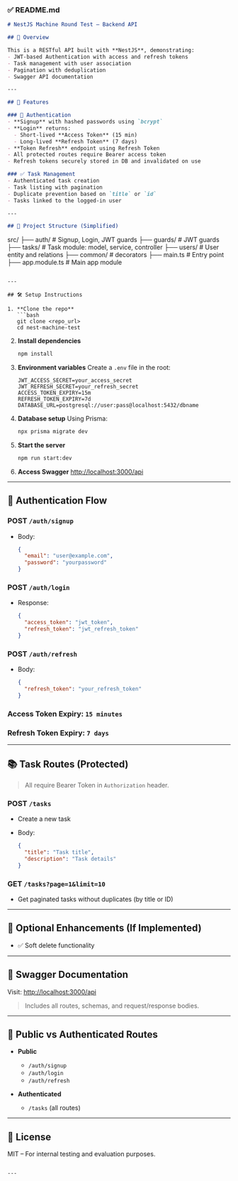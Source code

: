 ### ✅ README.md

```markdown
# NestJS Machine Round Test – Backend API

## 📌 Overview

This is a RESTful API built with **NestJS**, demonstrating:
- JWT-based Authentication with access and refresh tokens
- Task management with user association
- Pagination with deduplication
- Swagger API documentation

---

## 🚀 Features

### 🔐 Authentication
- **Signup** with hashed passwords using `bcrypt`
- **Login** returns:
  - Short-lived **Access Token** (15 min)
  - Long-lived **Refresh Token** (7 days)
- **Token Refresh** endpoint using Refresh Token
- All protected routes require Bearer access token
- Refresh tokens securely stored in DB and invalidated on use

### ✅ Task Management
- Authenticated task creation
- Task listing with pagination
- Duplicate prevention based on `title` or `id`
- Tasks linked to the logged-in user

---

## 📁 Project Structure (Simplified)

```

src/
├── auth/           # Signup, Login, JWT guards
├── guards/         # JWT guards
├── tasks/          # Task module: model, service, controller
├── users/          # User entity and relations
├── common/         # decorators
├── main.ts         # Entry point
├── app.module.ts   # Main app module

````

---

## 🛠️ Setup Instructions

1. **Clone the repo**
   ```bash
   git clone <repo_url>
   cd nest-machine-test
````

2. **Install dependencies**

   ```bash
   npm install
   ```

3. **Environment variables**
   Create a `.env` file in the root:

   ```env
   JWT_ACCESS_SECRET=your_access_secret
   JWT_REFRESH_SECRET=your_refresh_secret
   ACCESS_TOKEN_EXPIRY=15m
   REFRESH_TOKEN_EXPIRY=7d
   DATABASE_URL=postgresql://user:pass@localhost:5432/dbname
   ```

4. **Database setup**
   Using Prisma:

   ```bash
   npx prisma migrate dev
   ```

5. **Start the server**

   ```bash
   npm run start:dev
   ```

6. **Access Swagger**
   [http://localhost:3000/api](http://localhost:3000/api)

---

## 🔑 Authentication Flow

### POST `/auth/signup`

* Body:

  ```json
  {
    "email": "user@example.com",
    "password": "yourpassword"
  }
  ```

### POST `/auth/login`

* Response:

  ```json
  {
    "access_token": "jwt_token",
    "refresh_token": "jwt_refresh_token"
  }
  ```

### POST `/auth/refresh`

* Body:

  ```json
  {
    "refresh_token": "your_refresh_token"
  }
  ```

### Access Token Expiry: `15 minutes`

### Refresh Token Expiry: `7 days`

---

## 📚 Task Routes (Protected)

> All require Bearer Token in `Authorization` header.

### POST `/tasks`

* Create a new task
* Body:

  ```json
  {
    "title": "Task title",
    "description": "Task details"
  }
  ```

### GET `/tasks?page=1&limit=10`

* Get paginated tasks without duplicates (by title or ID)

---

## 🧪 Optional Enhancements (If Implemented)

* ✅ Soft delete functionality


---

## 📖 Swagger Documentation

Visit: [http://localhost:3000/api](http://localhost:3000/api)

> Includes all routes, schemas, and request/response bodies.

---

## 👤 Public vs Authenticated Routes

* **Public**

  * `/auth/signup`
  * `/auth/login`
  * `/auth/refresh`
* **Authenticated**

  * `/tasks` (all routes)

---

## 📝 License

MIT – For internal testing and evaluation purposes.

```

---


```

